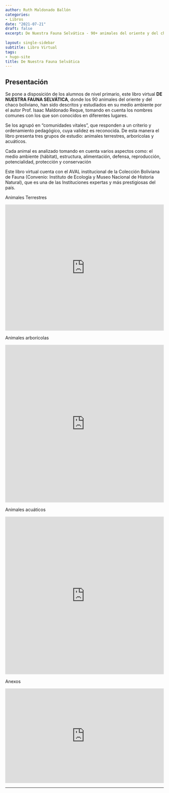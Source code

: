 ```yaml
---
author: Ruth Maldonado Ballón
categories:
- Libros
date: "2021-07-21"
draft: false
excerpt: De Nuestra Fauna Selvática - 90+ animales del oriente y del chaco boliviano, descritos  y estudiados en su  medio ambiente por el autor, tomando en cuenta los nombres comunes con los que son conocidos en diferentes lugares.
 
layout: single-sidebar
subtitle: Libro Virtual
tags:
- hugo-site
title: De Nuestra Fauna Selvática
---
```


## Presentación

Se pone a disposición de los alumnos de  nivel primario, este libro  virtual   **DE NUESTRA FAUNA SELVÁTICA**, donde los  90 animales del oriente y del chaco boliviano, han sido  descritos  y estudiados en su  medio ambiente por el autor Prof. Isaac Maldonado Reque,  tomando en cuenta los nombres comunes con los que son conocidos en diferentes lugares.

Se los agrupó en “comunidades vitales”,  que responden a un criterio y ordenamiento pedagógico, cuya validez  es  reconocida. De esta manera el libro presenta tres grupos de estudio: animales terrestres, arborícolas y acuáticos. 

Cada animal  es analizado tomando en cuenta varios aspectos como: el medio ambiente (hábitat), estructura, alimentación, defensa, reproducción, potencialidad, protección y conservación 

Este libro virtual cuenta con el AVAL institucional de la Colección Boliviana de  Fauna (Convenio: Instituto de Ecología y Museo Nacional de Historia Natural), que es una de las Instituciones expertas y más prestigiosas del país.


<div class="panelset">
  <div class="panel">
    <div class="panel-name">Animales Terrestres</div>
    <!-- Panel content -->
    <p><iframe src="https://drive.google.com/embeddedfolderview?id=1XEWxiHoaIlPUjPWiDvkuDaycNIE7XqjM&amp;usp#list" width="100%" height="400" frameborder="0"></iframe></p>
  </div>
  <div class="panel">
    <div class="panel-name">Animales arborícolas</div>
    <!-- Panel content -->
    <p><iframe src="https://drive.google.com/embeddedfolderview?id=1E4at8c129DUb4pjQNGbTyR03FLuK0z5e&amp;usp#list" width="100%" height="500" frameborder="0"></iframe></p>
  </div>
  <div class="panel">
    <div class="panel-name">Animales acuáticos</div>
    <!-- Panel content -->
    <p><iframe src="https://drive.google.com/embeddedfolderview?id=1d7tslbtxsF5FivU4u6iLvuv3Y0s4ddPY&amp;usp#list" width="100%" height="500" frameborder="0"></iframe></p>
  </div>
  <div class="panel">
    <div class="panel-name">Anexos</div>
    <!-- Panel content -->
    <p><iframe src="https://drive.google.com/embeddedfolderview?id=1pA3K4HDYLaI80Gi9HZpMHSGhWgB0YHC0&amp;usp#list" width="100%" height="300" frameborder="0"></iframe></p>
  </div>
</div>

------------------------------------------------------------------------

